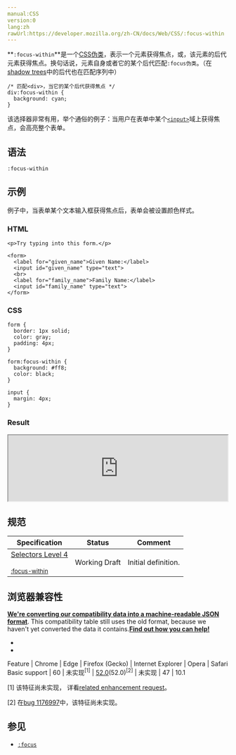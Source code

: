 ```yaml
---
manual:CSS
version:0
lang:zh
rawUrl:https://developer.mozilla.org/zh-CN/docs/Web/CSS/:focus-within
---
```






**`:focus-within`**是一个[CSS](%427 "")[伪类](%29702 "")，表示一个元素获得焦点，或，该元素的后代元素获得焦点。换句话说，元素自身或者它的某个后代匹配`:focus伪类`。（在[shadow trees](%10213 "")中的后代也在匹配序列中）


```
/* 匹配<div>，当它的某个后代获得焦点 */
div:focus-within {
  background: cyan;
}
```


该选择器非常有用，举个通俗的例子：当用户在表单中某个[`<input>`](%394 "HTML <input> 元素用于为基于Web的表单创建交互式控件，以便接受来自用户的数据。")域上获得焦点，会高亮整个表单。


## 语法<a name="语法"></a>

```
:focus-within
```

## 示例<a name="示例"></a>


例子中，当表单某个文本输入框获得焦点后，表单会被设置颜色样式。


### HTML<a name="HTML"></a>

```
<p>Try typing into this form.</p>

<form>
  <label for="given_name">Given Name:</label>
  <input id="given_name" type="text">
  <br>
  <label for="family_name">Family Name:</label>
  <input id="family_name" type="text">
</form>
```

### CSS<a name="CSS"></a>

```
form {
  border: 1px solid;
  color: gray;
  padding: 4px;
}

form:focus-within {
  background: #ff8;
  color: black;
}

input {
  margin: 4px;
}
```

### Result<a name="Result"></a>


<iframe src='https://mdn.mozillademos.org/zh-CN/docs/Web/CSS/:focus-within$samples/Example?revision=1348307' width='500' height='150'></iframe>


## 规范<a name="规范"></a>

Specification | Status | Comment 
 ---  |  ---  |  ---  | 
[Selectors Level 4<br></br><small>:focus-within</small>](%34741 "") | Working Draft | Initial definition. 


## 浏览器兼容性<a name="浏览器兼容性"></a>


**[We&#39;re converting our compatibility data into a machine-readable JSON format](%3344 "")**. This compatibility table still uses the old format, because we haven&#39;t yet converted the data it contains.**[Find out how you can help!](%3392 "")**


* 
* 

Feature | Chrome | Edge | Firefox (Gecko) | Internet Explorer | Opera | Safari 
Basic support | 60 | 未实现<sup>[1]</sup> | [52.0](%4033 "Released on 2017-03-07.")(52.0)<sup>[2]</sup> | 未实现 | 47 | 10.1 





[1] 该特征尚未实现， 详看[related enhancement request](%34742 "")。



[2] 在[bug 1176997](%34743 "FIXED: Add support for pseudo class :focus-within")中，该特征尚未实现。


## 参见<a name="参见"></a>

* [`:focus`](%25860 "CSS伪类 :focus表示获得焦点的元素（如表单输入）。当用户点击或触摸元素或通过键盘的 “tab” 键选择它时会被触发。")



